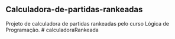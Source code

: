 ## Calculadora-de-partidas-rankeadas
Projeto de calculadora de partidas rankeadas pelo curso Lógica de Programação.
#   c a l c u l a d o r a R a n k e a d a  
 